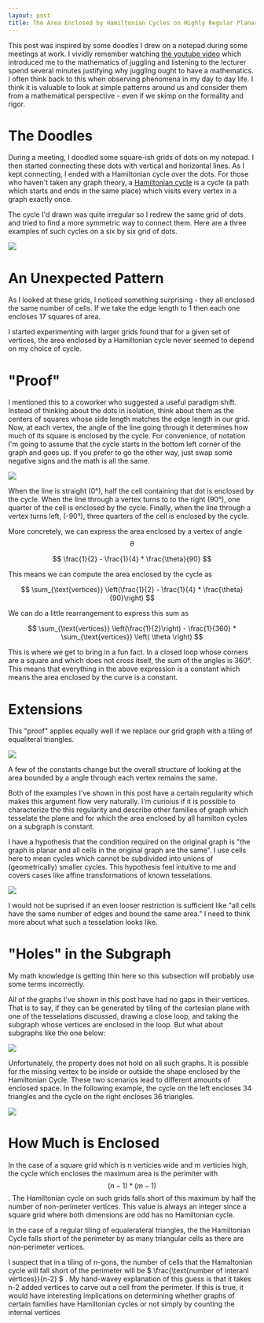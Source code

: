 ```yaml
---
layout: post
title: The Area Enclosed by Hamiltonian Cycles on Highly Regular Planar Graphs
---
```


This post was inspired by some doodles I drew on a notepad during some
meetings at work. I vividly remember watching [the youtube
video](https://www.youtube.com/watch?v=38rf9FLhl-8) which introduced me to the
mathematics of juggling and listening to the lecturer spend several minutes
justifying why juggling ought to have a mathematics. I often think back to this
when observing phenomena in my day to day life. I think it is valuable to look
at simple patterns around us and consider them from a mathematical perspective -
even if we skimp on the formality and rigor.

The Doodles
===========

During a meeting, I doodled some square-ish grids of dots on my notepad. I then
started connecting these dots with vertical and horizontal lines. As I kept
connecting, I ended with a Hamiltonian cycle over the dots. For those who
haven't taken any graph theory, a [Hamiltonian
cycle](https://en.wikipedia.org/wiki/Hamiltonian_path) is a cycle (a path which
starts and ends in the same place) which visits every vertex in a graph exactly
once.

The cycle I'd drawn was quite irregular so I redrew the same grid of dots and
tried to find a more symmetric way to connect them. Here are a three examples of
such cycles on a six by six grid of dots.

<img src="/images/hampath/6x6.png" style="max-height: 400px">

An Unexpected Pattern
=====================

As I looked at these grids, I noticed something surprising - they all enclosed
the same number of cells. If we take the edge length to 1 then each one encloses
17 squares of area.

I started experimenting with larger grids found that for a given set of
vertices, the area enclosed by a Hamiltonian cycle never seemed to depend on my
choice of cycle.

"Proof"
=======

I mentioned this to a coworker who suggested a useful paradigm shift. Instead of
thinking about the dots in isolation, think about them as the centers of squares
whose side length matches the edge length in our grid. Now, at each vertex, the
angle of the line going through it determines how much of its square is enclosed
by the cycle. For convenience, of notation I'm going to assume that the cycle
starts in the bottom left corner of the graph and goes up. If you prefer to go
the other way, just swap some negative signs and the math is all the same.

<img src="/images/hampath/6x6_overlay.png" style="max-height: 400px">

When the line is straight (0°), half the cell containing that dot is enclosed by
the cycle. When the line through a vertex turns to to the right (90°), one
quarter of the cell is enclosed by the cycle. Finally, when the line through a
vertex turns left, (-90°), three quarters of the cell is enclosed by the cycle.

More concretely, we can express the area enclosed by a vertex of angle 
$$ \theta $$ 

$$ \frac{1}{2} - \frac{1}{4} * \frac{\theta}{90} $$

This means we can compute the area enclosed by the cycle as

$$ \sum_{\text{vertices}} \left(\frac{1}{2} - \frac{1}{4} * \frac{\theta}{90}\right) $$

We can do a little rearrangement to express this sum as

$$ \sum_{\text{vertices}} \left(\frac{1}{2}\right) - \frac{1}{360} * \sum_{\text{vertices}} \left( \theta \right) $$

This is where we get to bring in a fun fact. In a closed loop whose corners are
a square and which does not cross itself, the sum of the angles is 360°. This
means that everything in the above expression is a constant which means the area
enclosed by the curve is a constant.

Extensions
==========

This "proof" applies equally well if we replace our grid graph with a tiling of
equaliteral triangles. 

<img src="/images/hampath/triangular.png" style="max-height: 400px">

A few of the constants change but the overall structure of looking at the area
bounded by a angle through each vertex remains the same.

Both of the examples I've shown in this post have a certain regularity which
makes this argument flow very naturally. I'm curioius if it is possible to
characterize the this regularity and describe other families of graph which
tesselate the plane and for which the area enclosed by all hamilton cycles on a
subgraph is constant.

I have a hypothesis that the condition required on the original graph is "the
graph is planar and all cells in the original graph are the same". I use cells
here to mean cycles which cannot be subdivided into unions of (geometrically)
smaller cycles. This hypothesis feel intuitive to me and covers cases like
affine transformations of known tesselations.

<img src="/images/hampath/affine.png" style="max-height: 400px">

I would not be suprised if an even looser restriction is sufficient like "all
cells have the same number of edges and bound the same area." I need to think
more about what such a tesselation looks like.

"Holes" in the Subgraph
=======================

My math knowledge is getting thin here so this subsection will probably use some
terms incorrectly. 

All of the graphs I've shown in this post have had no gaps in their vertices.
That is to say, if they can be generated by tiling of the cartesian plane with
one of the tesselations discussed, drawing a close loop, and taking the subgraph
whose vertices are enclosed in the loop. But what about subgraphs like the one
below:

<img src="/images/hampath/triangular_hole_graph.png" style="max-height: 400px">

Unfortunately, the property does not hold on all such graphs. It is possible for
the missing vertex to be inside or outside the shape enclosed by the Hamiltonian
Cycle.  These two scenarios lead to different amounts of enclosed space. In the
following example, the cycle on the left encloses 34 triangles and the cycle on
the right encloses 36 triangles.

<img src="/images/hampath/triangular_hole.png" style="max-height: 400px">


How Much is Enclosed
====================

In the case of a square grid which is n verticies wide and m verticies high, the
cycle which encloses the maximum area is the perimiter with $$ (n-1) * (m - 1)
$$. The Hamiltonian cycle on such grids falls short of this maximum by half the
number of non-perimeter vertices. This value is always an integer since a square
grid where both dimensions are odd has no Hamiltonian cycle.

In the case of a regular tiling of equalerateral triangles, the the Hamiltonian
Cycle falls short of the perimeter by as many triangular cells as there are
non-perimeter vertices.

I suspect that in a tiling of n-gons, the number of cells that the Hamaltonian
cycle will fall short of the perimeter will be $ \frac{\text{number of interanl
vertices}}{n-2} $ . My hand-wavey explanation of this guess is that it takes n-2
added vertices to carve out a cell from the perimeter. If this is true, it would
have interesting implications on determining whether graphs of certain families
have Hamiltonian cycles or not simply by counting the internal vertices
